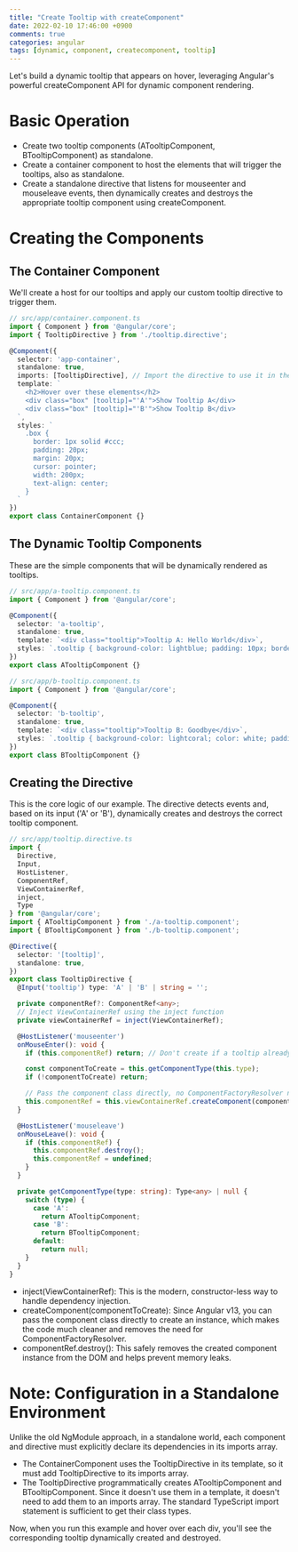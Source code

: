 ```yaml
---
title: "Create Tooltip with createComponent"
date: 2022-02-10 17:46:00 +0900
comments: true
categories: angular
tags: [dynamic, component, createcomponent, tooltip]
---
```


Let's build a dynamic tooltip that appears on hover, leveraging Angular's powerful createComponent API for dynamic component rendering.

# Basic Operation
- Create two tooltip components (ATooltipComponent, BTooltipComponent) as standalone.
- Create a container component to host the elements that will trigger the tooltips, also as standalone.
- Create a standalone directive that listens for mouseenter and mouseleave events, then dynamically creates and destroys the appropriate tooltip component using createComponent.

# Creating the Components
## The Container Component
We'll create a host for our tooltips and apply our custom tooltip directive to trigger them.

```ts
// src/app/container.component.ts
import { Component } from '@angular/core';
import { TooltipDirective } from './tooltip.directive';

@Component({
  selector: 'app-container',
  standalone: true,
  imports: [TooltipDirective], // Import the directive to use it in the template
  template: `
    <h2>Hover over these elements</h2>
    <div class="box" [tooltip]="'A'">Show Tooltip A</div>
    <div class="box" [tooltip]="'B'">Show Tooltip B</div>
  `,
  styles: `
    .box {
      border: 1px solid #ccc;
      padding: 20px;
      margin: 20px;
      cursor: pointer;
      width: 200px;
      text-align: center;
    }
  `
})
export class ContainerComponent {}
```

## The Dynamic Tooltip Components
These are the simple components that will be dynamically rendered as tooltips.

```ts
// src/app/a-tooltip.component.ts
import { Component } from '@angular/core';

@Component({
  selector: 'a-tooltip',
  standalone: true,
  template: `<div class="tooltip">Tooltip A: Hello World</div>`,
  styles: `.tooltip { background-color: lightblue; padding: 10px; border-radius: 5px; }`
})
export class ATooltipComponent {}
```


```ts
// src/app/b-tooltip.component.ts
import { Component } from '@angular/core';

@Component({
  selector: 'b-tooltip',
  standalone: true,
  template: `<div class="tooltip">Tooltip B: Goodbye</div>`,
  styles: `.tooltip { background-color: lightcoral; color: white; padding: 10px; border-radius: 5px; }`
})
export class BTooltipComponent {}
```

## Creating the Directive
This is the core logic of our example. The directive detects events and, based on its input ('A' or 'B'), dynamically creates and destroys the correct tooltip component.

```ts
// src/app/tooltip.directive.ts
import {
  Directive,
  Input,
  HostListener,
  ComponentRef,
  ViewContainerRef,
  inject,
  Type
} from '@angular/core';
import { ATooltipComponent } from './a-tooltip.component';
import { BTooltipComponent } from './b-tooltip.component';

@Directive({
  selector: '[tooltip]',
  standalone: true,
})
export class TooltipDirective {
  @Input('tooltip') type: 'A' | 'B' | string = '';

  private componentRef?: ComponentRef<any>;
  // Inject ViewContainerRef using the inject function
  private viewContainerRef = inject(ViewContainerRef);

  @HostListener('mouseenter')
  onMouseEnter(): void {
    if (this.componentRef) return; // Don't create if a tooltip already exists

    const componentToCreate = this.getComponentType(this.type);
    if (!componentToCreate) return;

    // Pass the component class directly, no ComponentFactoryResolver needed
    this.componentRef = this.viewContainerRef.createComponent(componentToCreate);
  }

  @HostListener('mouseleave')
  onMouseLeave(): void {
    if (this.componentRef) {
      this.componentRef.destroy();
      this.componentRef = undefined;
    }
  }

  private getComponentType(type: string): Type<any> | null {
    switch (type) {
      case 'A':
        return ATooltipComponent;
      case 'B':
        return BTooltipComponent;
      default:
        return null;
    }
  }
}
```

- inject(ViewContainerRef): This is the modern, constructor-less way to handle dependency injection.
- createComponent(componentToCreate): Since Angular v13, you can pass the component class directly to create an instance, which makes the code much cleaner and removes the need for ComponentFactoryResolver.
- componentRef.destroy(): This safely removes the created component instance from the DOM and helps prevent memory leaks.

# Note: Configuration in a Standalone Environment
Unlike the old NgModule approach, in a standalone world, each component and directive must explicitly declare its dependencies in its imports array.

- The ContainerComponent uses the TooltipDirective in its template, so it must add TooltipDirective to its imports array.
- The TooltipDirective programmatically creates ATooltipComponent and BTooltipComponent. Since it doesn't use them in a template, it doesn't need to add them to an imports array. The standard TypeScript import statement is sufficient to get their class types.

Now, when you run this example and hover over each div, you'll see the corresponding tooltip dynamically created and destroyed.
